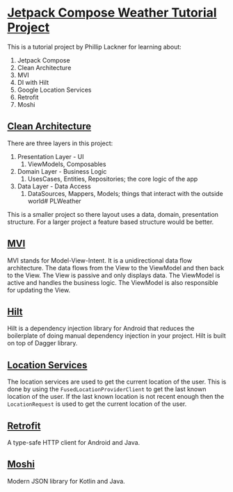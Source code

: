 # [Jetpack Compose Weather Tutorial Project](https://www.youtube.com/watch?v=eAbKK7JNxCE&t=78s&ab_channel=PhilippLackner)
This is a tutorial project by Phillip Lackner for learning about:
1. Jetpack Compose
2. Clean Architecture
3. MVI
4. DI with Hilt
5. Google Location Services
6. Retrofit
7. Moshi


## [Clean Architecture](https://blog.cleancoder.com/uncle-bob/2012/08/13/the-clean-architecture.html)
There are three layers in this project:
1. Presentation Layer - UI 
   1. ViewModels, Composables
2. Domain Layer - Business Logic
   1. UsesCases, Entities, Repositories; the core logic of the app
3. Data Layer - Data Access
   1. DataSources, Mappers, Models; things that interact with the outside world# PLWeather

This is a smaller project so there layout uses a data, domain, presentation structure. For a larger 
project a feature based structure would be better. 

## [MVI](https://medium.com/swlh/mvi-architecture-with-android-fcde123e3c4a)
MVI stands for Model-View-Intent. It is a unidirectional data flow architecture. The data flows from
the View to the ViewModel and then back to the View. The View is passive and only displays data. The
ViewModel is active and handles the business logic. The ViewModel is also responsible for updating
the View.


## [Hilt](https://dagger.dev/hilt/)
Hilt is a dependency injection library for Android that reduces the boilerplate of doing manual
dependency injection in your project. Hilt is built on top of Dagger library.

## [Location Services](https://developer.android.com/training/location)
The location services are used to get the current location of the user. This is done by using the
`FusedLocationProviderClient` to get the last known location of the user. If the last known location
is not recent enough then the `LocationRequest` is used to get the current location of the user.

## [Retrofit](https://square.github.io/retrofit/)
A type-safe HTTP client for Android and Java.

## [Moshi](https://github.com/square/moshi)
Modern JSON library for Kotlin and Java.

